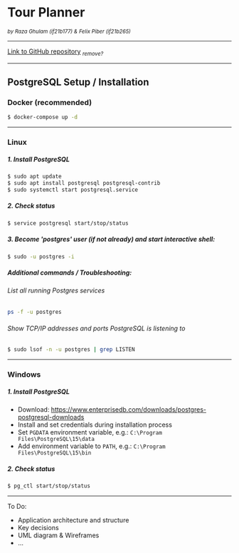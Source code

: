 # Tour Planner

<sub> *by Raza Ghulam (if21b177) & Felix Piber (if21b265)* </sub>

---

[Link to GitHub repository](https://github.com/FancyFelicious/TourPlanner)  <sub>*remove?*</sub>

---

## PostgreSQL Setup / Installation

### Docker (recommended)

```sh  
$ docker-compose up -d
```

---

### Linux

##### 1. Install PostgreSQL

```sh  
$ sudo apt update
$ sudo apt install postgresql postgresql-contrib
$ sudo systemctl start postgresql.service
```

##### 2. Check status

```sh  
$ service postgresql start/stop/status
```

##### 3. Become 'postgres' user (if not already) and start interactive shell:

```sh
$ sudo -u postgres -i
```

##### Additional commands / Troubleshooting:

###### List all running Postgres services

```sh
ps -f -u postgres
```

###### Show TCP/IP addresses and ports PostgreSQL is listening to

```sh
$ sudo lsof -n -u postgres | grep LISTEN
```

---

### Windows

##### 1. Install PostgreSQL

- Download: https://www.enterprisedb.com/downloads/postgres-postgresql-downloads
- Install and set credentials during installation process
- Set `PGDATA` environment variable, e.g.: `C:\Program Files\PostgreSQL\15\data`
- Add environment variable to `PATH`, e.g.: `C:\Program Files\PostgreSQL\15\bin`

##### 2. Check status

```sh
$ pg_ctl start/stop/status
```

---

To Do:

- Application architecture and structure
- Key decisions
- UML diagram & Wireframes
- ...

